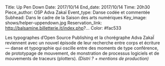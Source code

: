 Title: Up Pen Down
Date: 2017/10/14
End_date: 2017/10/14
Time: 20h30
Piece_author: OSP
              Adva Zakaï
Event_type: Danse codée et commentée
Subhead: Dans le cadre de la Saison des arts numériques
Key_image: shows/helper-uppendown.jpg
Reservation_link: http://balsamine.billetterie.it/index.php?...
Color: #fac533

Les typographes d’Open Source Publishing et la chorégraphe Adva ZakaÏ reviennent avec un nouvel épisode de leur recherche entre corps et écriture — danse et typographie qui oscille entre des
moments de type conférence, de prototypage de mouvement, de monstration de processus logiciels et de mouvements de traceurs (plotters).
*(Distri ? + mentions de production)*
